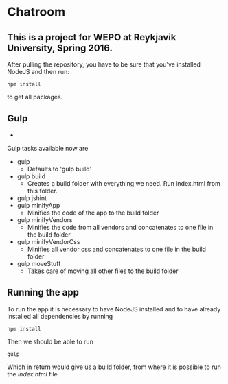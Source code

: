 # Chatroom

## This is a project for WEPO at Reykjavik University, Spring 2016.



After pulling the repository, you have to be sure that you've installed NodeJS and then run:

	npm install
  
to get all packages.

## Gulp

* 

Gulp tasks available now are

* gulp
	* Defaults to 'gulp build'
* gulp build
	* Creates a build folder with everything we need. Run index.html from this folder.
* gulp jshint
* gulp minifyApp
	* Minifies the code of the app to the build folder
* gulp minifyVendors
	* Minifies the code from all vendors and concatenates to one file in the build folder
* gulp minifyVendorCss
	* Minifies all vendor css and concatenates to one file in the build folder
* gulp moveStuff
	* Takes care of moving all other files to the build folder


## Running the app

To run the app it is necessary to have NodeJS installed and to have already installed all dependencies by running

	npm install

Then we should be able to run

	gulp

Which in return would give us a build folder, from where it is possible to run the *index.html* file.